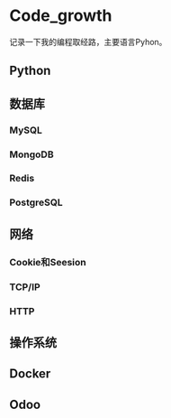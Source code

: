 # Code_growth
记录一下我的编程取经路，主要语言Pyhon。

## Python
## 数据库
### MySQL
### MongoDB
### Redis
### PostgreSQL
## 网络
### Cookie和Seesion
### TCP/IP
### HTTP
## 操作系统
## Docker
## Odoo
